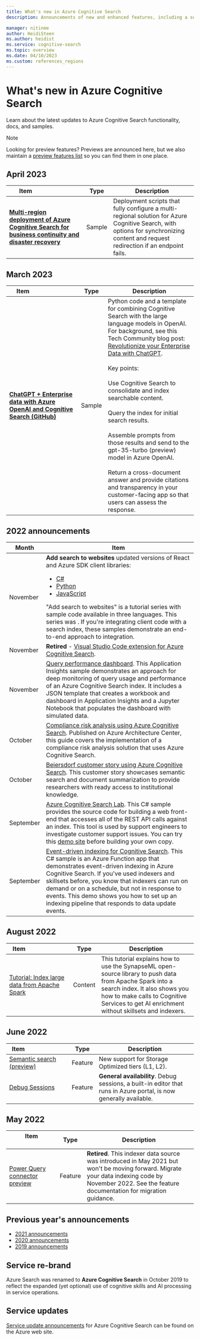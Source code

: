 ```yaml
---
title: What's new in Azure Cognitive Search
description: Announcements of new and enhanced features, including a service rename of Azure Search to Azure Cognitive Search.

manager: nitinme
author: HeidiSteen
ms.author: heidist
ms.service: cognitive-search
ms.topic: overview
ms.date: 04/10/2023
ms.custom: references_regions 
---
```


# What's new in Azure Cognitive Search

Learn about the latest updates to Azure Cognitive Search functionality, docs, and samples.

> [!NOTE]
> Looking for preview features? Previews are announced here, but we also maintain a [preview features list](search-api-preview.md) so you can find them in one place.

## April 2023

| Item&nbsp;&nbsp;&nbsp;&nbsp;&nbsp;&nbsp;&nbsp;&nbsp;&nbsp;&nbsp;&nbsp;&nbsp;&nbsp;&nbsp;&nbsp;&nbsp;&nbsp;&nbsp;&nbsp;&nbsp;&nbsp;&nbsp;&nbsp;&nbsp; | Type |  Description |
|-----------------------------|------|--------------|
| [**Multi-region deployment of Azure Cognitive Search for business continuity and disaster recovery**](https://github.com/Azure-Samples/azure-search-multiple-regions) | Sample | Deployment scripts that fully configure a multi-regional solution for Azure Cognitive Search, with options for synchronizing content and request redirection if an endpoint fails.|

## March 2023

| Item&nbsp;&nbsp;&nbsp;&nbsp;&nbsp;&nbsp;&nbsp;&nbsp;&nbsp;&nbsp;&nbsp;&nbsp;&nbsp;&nbsp;&nbsp;&nbsp;&nbsp;&nbsp;&nbsp;&nbsp;&nbsp;&nbsp;&nbsp;&nbsp; | Type |  Description |
|-----------------------------|------|--------------|
| [**ChatGPT + Enterprise data with Azure OpenAI and Cognitive Search (GitHub)**](https://github.com/Azure-Samples/azure-search-openai-demo/blob/main/README.md) | Sample | Python code and a template for combining Cognitive Search with the large language models in OpenAI. For background, see this Tech Community blog post: [Revolutionize your Enterprise Data with ChatGPT](https://techcommunity.microsoft.com/t5/ai-applied-ai-blog/revolutionize-your-enterprise-data-with-chatgpt-next-gen-apps-w/ba-p/3762087). <br><br>Key points: <br><br>Use Cognitive Search to consolidate and index searchable content.</br> <br>Query the index for initial search results.</br> <br>Assemble prompts from those results and send to the gpt-35-turbo (preview) model in Azure OpenAI.</br> <br>Return a cross-document answer and provide citations and transparency in your customer-facing app so that users can assess the response.</br>|

## 2022 announcements

| Month | Item |
|-------|---------|
| November | **Add search to websites** updated versions of React and Azure SDK client libraries: <ul><li>[C#](tutorial-csharp-overview.md)</li><li>[Python](tutorial-python-overview.md)</li><li>[JavaScript](tutorial-javascript-overview.md) </li></ul> "Add search to websites" is a tutorial series with sample code available in three languages. This series was . If you're integrating client code with a search index, these samples demonstrate an end-to-end approach to integration. |
| November | **Retired** - [Visual Studio Code extension for Azure Cognitive Search](https://github.com/microsoft/vscode-azurecognitivesearch/blob/master/README.md). |
| November | [Query performance dashboard](https://github.com/Azure-Samples/azure-samples-search-evaluation). This Application Insights sample demonstrates an approach for deep monitoring of query usage and performance of an Azure Cognitive Search index. It includes a JSON template that creates a workbook and dashboard in Application Insights and a Jupyter Notebook that populates the dashboard with simulated data. |
| October | [Compliance risk analysis using Azure Cognitive Search](/azure/architecture/guide/ai/compliance-risk-analysis). Published on Azure Architecture Center, this guide covers the implementation of a compliance risk analysis solution that uses Azure Cognitive Search. |
| October | [Beiersdorf customer story using Azure Cognitive Search](https://customers.microsoft.com/story/1552642769228088273-Beiersdorf-consumer-goods-azure-cognitive-search). This customer story showcases semantic search and document summarization to provide researchers with ready access to institutional knowledge. |
| September | [Azure Cognitive Search Lab](https://github.com/Azure-Samples/azure-search-lab/blob/main/README.md). This C# sample provides the source code for building a web front-end that accesses all of the REST API calls against an index. This tool is used by support engineers to investigate customer support issues. You can try this [demo site](https://azuresearchlab.azurewebsites.net/) before building your own copy. |
| September |  [Event-driven indexing for Cognitive Search](https://github.com/aditmer/Event-Driven-Indexing-For-Cognitive-Search/blob/main/README.md). This C# sample is an Azure Function app that demonstrates event-driven indexing in Azure Cognitive Search. If you've used indexers and skillsets before, you know that indexers can run on demand or on a schedule, but not in response to events. This demo shows you how to set up an indexing pipeline that responds to data update events. |

## August 2022

|Item&nbsp;&nbsp;&nbsp;&nbsp;&nbsp;&nbsp;&nbsp;&nbsp;&nbsp;&nbsp;&nbsp;&nbsp;&nbsp;&nbsp;&nbsp;&nbsp;&nbsp;&nbsp;&nbsp;&nbsp;&nbsp;&nbsp;&nbsp;&nbsp;  | Type | Description |
|------------------------------|------|-------------|
| [Tutorial: Index large data from Apache Spark](search-synapseml-cognitive-services.md) | Content | This tutorial explains how to use the SynapseML open-source library to push data from Apache Spark into a search index. It also shows you how to make calls to Cognitive Services to get AI enrichment without skillsets and indexers. |

## June 2022

|Item&nbsp;&nbsp;&nbsp;&nbsp;&nbsp;&nbsp;&nbsp;&nbsp;&nbsp;&nbsp;&nbsp;&nbsp;&nbsp;&nbsp;&nbsp;&nbsp;&nbsp;&nbsp;&nbsp;&nbsp;&nbsp;&nbsp;&nbsp;&nbsp;  | Type | Description |
|------------------------------|------|-------------|
| [Semantic search (preview)](semantic-search-overview.md) | Feature | New support for Storage Optimized tiers (L1, L2). |
| [Debug Sessions](cognitive-search-debug-session.md) | Feature | **General availability**. Debug sessions, a built-in editor that runs in Azure portal, is now generally available. |

## May 2022

|Item &nbsp;&nbsp;&nbsp;&nbsp;&nbsp;&nbsp;&nbsp;&nbsp;&nbsp;&nbsp;&nbsp;&nbsp;&nbsp;&nbsp;&nbsp;&nbsp;&nbsp;&nbsp;&nbsp;&nbsp;&nbsp;&nbsp;&nbsp;&nbsp;  | Type | Description |
|------------------------------|------|-------------|
| [Power Query connector preview](/previous-versions/azure/search/search-how-to-index-power-query-data-sources) | Feature | **Retired**. This indexer data source was introduced in May 2021 but won't be moving forward. Migrate your data indexing code by November 2022. See the feature documentation for migration guidance. |

## Previous year's announcements

+ [2021 announcements](/previous-versions/azure/search/search-whats-new-2021)
+ [2020 announcements](/previous-versions/azure/search/search-whats-new-2020)
+ [2019 announcements](/previous-versions/azure/search/search-whats-new-2019)

<a name="new-service-name"></a>

## Service re-brand

Azure Search was renamed to **Azure Cognitive Search** in October 2019 to reflect the expanded (yet optional) use of cognitive skills and AI processing in service operations.

## Service updates

[Service update announcements](https://azure.microsoft.com/updates/?product=search&status=all) for Azure Cognitive Search can be found on the Azure web site.
